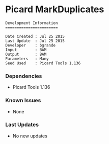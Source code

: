 # Picard MarkDuplicates

```
Development Information
=======================

Date Created : Jul 25 2015
Last Update  : Jul 25 2015
Developer    : bgrande
Input        : BAM
Output       : BAM
Parameters   : Many
Seed Used    : Picard Tools 1.136
```

### Dependencies

- Picard Tools 1.136

### Known Issues

- None

### Last Updates

- No new updates
